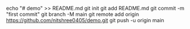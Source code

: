 echo "# demo" >> README.md
git init
git add README.md
git commit -m "first commit"
git branch -M main
git remote add origin https://github.com/nitshree0405/demo.git
git push -u origin main
